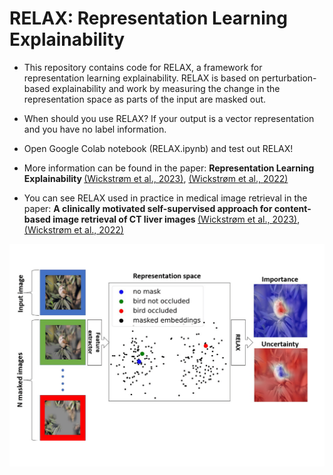 # RELAX: Representation Learning Explainability

- This repository contains code for RELAX, a framework for representation learning explainability. RELAX is based on perturbation-based explainability and work by measuring the change in the representation space as parts of the input are masked out.

- When should you use RELAX? If your output is a vector representation and you have no label information.

- Open Google Colab notebook (RELAX.ipynb) and test out RELAX!

- More information can be found in the paper: <b>Representation Learning Explainability </b><a href="https://link.springer.com/article/10.1007/s11263-023-01773-2#citeas">(Wickstrøm et al., 2023)</a>, <a href="https://arxiv.org/abs/2112.10161">(Wickstrøm et al., 2022)</a>

- You can see RELAX used in practice in medical image retrieval in the paper: <b>A clinically motivated self-supervised approach for content-based image retrieval of CT liver images </b> <a href="https://www.sciencedirect.com/science/article/pii/S0895611123000575">(Wickstrøm et al., 2023)</a>, <a href="https://arxiv.org/abs/2207.04812">(Wickstrøm et al., 2022)</a>
  
</p>
<p align="center">
  <img width="800" src="https://github.com/Wickstrom/RELAX/blob/main/relax-ramework.png">
</p>

